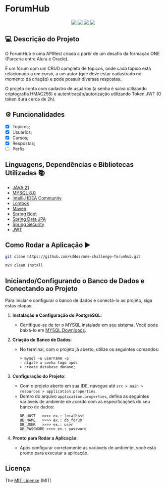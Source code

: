  # ForumHub

<p align="center">
  <img src="https://img.shields.io/static/v1?label=SPRING&message=framework&color=048C25&style=for-the-badge&logo=SPRING"/>
  <img src="https://img.shields.io/static/v1?label=MIT&message=LICENSE&color=8A2BE2&style=for-the-badge"/>
  <img src="https://img.shields.io/static/v1?label=STATUS&message=completed&color=green&style=for-the-badge"/>
  <img src="https://img.shields.io/static/v1?label=MYSQL&message=database&color=blue&style=for-the-badge&logo=MYSQL"/>
</p>

## 💻 Descrição do Projeto

O ForumHub é uma APIRest criada a partir de um desafio da formação ONE (Parceria entre Alura e Oracle).

É um fórum com um CRUD completo de tópicos, onde cada tópico está relacionado a um curso, a um autor (que deve estar cadastrado no momento da criação) e pode possuir diversas respostas.

O projeto conta com cadastro de usuários (a senha é salva utilizando criptografia HMAC256) e autenticação/autorização utilizando Token JWT (O token dura cerca de 2h).



## ⚙️ Funcionalidades

- [x]  Topicos;
- [x]  Usuários;
- [x]  Cursos;
- [x]  Respostas;
- [ ]  Perfis

## Linguagens, Dependências e Bibliotecas Utilizadas 📚

- [JAVA 21](https://www.oracle.com/java/technologies/javase/jdk21-archive-downloads.html)
- [MYSQL 8.0](https://dev.mysql.com/downloads/mysql/8.0.html)
- [IntelliJ IDEA Community](https://www.jetbrains.com/pt-br/idea/download/?section=windows)
- [Lombok](https://projectlombok.org)
- [Maven](https://maven.apache.org/)
- [Spring Boot](https://spring.io/projects/spring-boot)
- [Spring Data JPA](https://spring.io/projects/spring-data-jpa)
- [Spring Security](https://docs.spring.io/spring-security/reference/index.html)
- [JWT](https://jwt.io/)


## Como Rodar a Aplicação ▶️

```bash
git clone https://github.com/kddez/one-challenge-forumhub.git

mvn clean install
```
## Iniciando/Configurando o Banco de Dados e Conectando ao Projeto

Para iniciar e configurar o banco de dados e conectá-lo ao projeto, siga estas etapas:

1. **Instalação e Configuração do PostgreSQL**:
   - Certifique-se de ter o MYSQL instalado em seu sistema. Você pode baixá-lo em [MYSQL Downloads]([https://dev.mysql.com/downloads/mysql/8.0.html).

2. **Criação do Banco de Dados**:
   - No terminal, com o projeto já aberto, utilize os seguintes comandos:
     ```
     > mysql -u username -p
     - digite a senha logo após
     > create database dbname;
     ```

3. **Configuração do Projeto**:
   - Com o projeto aberto em sua IDE, navegue até `src > main > resources > application.properties`.
   - Dentro do arquivo `application.properties`, defina as seguintes variáveis de ambiente de acordo com as especificações do seu banco de dados:
     ```
     DB_HOST   >>>> ex.: localhost
     DB_NAME   >>>> ex.: db_forum
     DB_USER   >>>> ex.: user
     DB_PASSWORD >>>> ex.: password
     ```

4. **Pronto para Rodar a Aplicação**:
   - Após configurar corretamente as variáveis de ambiente, você está pronto para executar a aplicação.


## Licença 

The [MIT License](LICENSE) (MIT)


